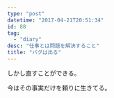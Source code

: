 ```yaml
---
type: "post"
datetime: "2017-04-21T20:51:34"
id: 88
tag:
  - "diary"
desc: "仕事とは問題を解決すること"
title: "バグは出る"
---
```


しかし直すことができる。

今はその事実だけを頼りに生きてる。
